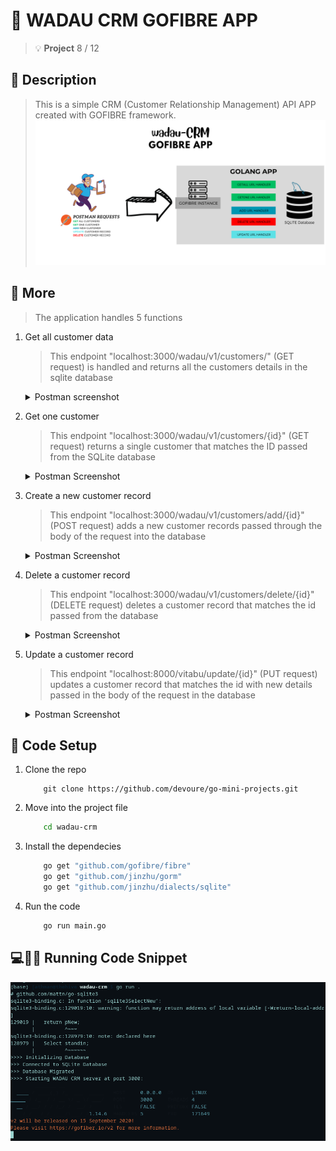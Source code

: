 # :two_men_holding_hands: WADAU CRM GOFIBRE APP
> :bulb: **Project** 8 / 12
## 💬 Description
> This is a simple CRM (Customer Relationship Management) API APP created with GOFIBRE framework.
![desc](./images/wadau-crm.png)
## 📜 More
> The application handles 5 functions
  1. Get all customer data
     > This endpoint "localhost:3000/wadau/v1/customers/" (GET request) is handled and returns all the customers details in the sqlite database
     <details>
      <summary>Postman screenshot</summary>
      
      ![postman get all customers](./images/getall2.png)
     </details>
  1. Get one customer
     > This endpoint "localhost:3000/wadau/v1/customers/{id}" (GET request) returns a single customer that matches the ID passed from the SQLite database
     <details>
      <summary>
       Postman Screenshot
      </summary>
       
      ![postman get one customer](./images/getone.png)
     </details>
  1. Create a new customer record
     > This endpoint "localhost:3000/wadau/v1/customers/add/{id}" (POST request) adds a new customer records passed through the body of the request into the database
     <details>
      <summary>
       Postman Screenshot
      </summary>
       
      ![postman add a customer](./images/getall.png)
     </details>
  1. Delete a customer record
     > This endpoint "localhost:3000/wadau/v1/customers/delete/{id}" (DELETE request) deletes a customer record that matches the id passed from the database
     <details>
      <summary>
       Postman Screenshot
      </summary>
       
      ![postman delete](./images/delete.png)
     </details>
  1. Update a customer record
     > This endpoint "localhost:8000/vitabu/update/{id}" (PUT request) updates a customer record that matches the id with new details passed in the body of the request in the database
     <details>
      <summary>
       Postman Screenshot
      </summary>
       
      ![postman update](./images/update.png)
     </details>

## 🔧 Code Setup
   1. Clone the repo
        ```
            git clone https://github.com/devoure/go-mini-projects.git

        ```
   1. Move into the project file
        ```bash
            cd wadau-crm

        ```
   1. Install the dependecies
        ```bash
            go get "github.com/gofibre/fibre"
            go get "github.com/jinzhu/gorm"
            go get "github.com/jinzhu/dialects/sqlite"

        ```

   1. Run the code
        ```bash
            go run main.go

        ```
## 💻🏃‍♂️ Running Code Snippet
![code](./images/run.png)






